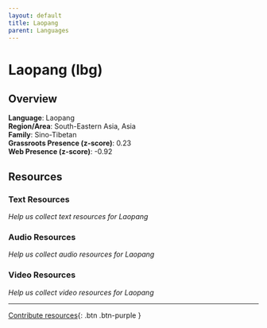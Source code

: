 ```yaml
---
layout: default
title: Laopang
parent: Languages
---
```


# Laopang (lbg)

## Overview

**Language**: Laopang  
**Region/Area**: South-Eastern Asia, Asia  
**Family**: Sino-Tibetan  
**Grassroots Presence (z-score)**: 0.23  
**Web Presence (z-score)**: -0.92  

## Resources

### Text Resources
*Help us collect text resources for Laopang*

### Audio Resources
*Help us collect audio resources for Laopang*

### Video Resources
*Help us collect video resources for Laopang*

---

[Contribute resources](https://forms.office.com/e/1SfLJx3u1r){: .btn .btn-purple }
